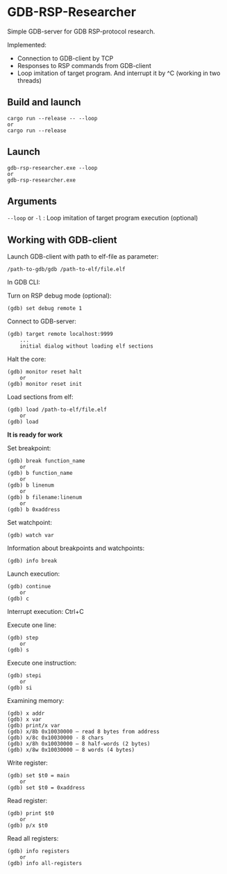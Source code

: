 # GDB-RSP-Researcher

Simple GDB-server for GDB RSP-protocol research.

Implemented:

* Connection to GDB-client by TCP
* Responses to RSP commands from GDB-client
* Loop imitation of target program. And interrupt it by ^C (working in two threads)

## Build and launch
    cargo run --release -- --loop
    or
    cargo run --release

## Launch
    gdb-rsp-researcher.exe --loop
    or
    gdb-rsp-researcher.exe

## Arguments
`--loop` or `-l` : Loop imitation of target program execution (optional)

## Working with GDB-client
Launch GDB-client with path to elf-file as parameter:

    /path-to-gdb/gdb /path-to-elf/file.elf

In GDB CLI:

Turn on RSP debug mode (optional):

    (gdb) set debug remote 1

Connect to GDB-server:

    (gdb) target remote localhost:9999
        ...
        initial dialog without loading elf sections

Halt the core:

    (gdb) monitor reset halt
        or
    (gdb) monitor reset init

Load sections from elf:

    (gdb) load /path-to-elf/file.elf
        or
    (gdb) load

__It is ready for work__

Set breakpoint:

    (gdb) break function_name
        or
    (gdb) b function_name
        or
    (gdb) b linenum
        or
    (gdb) b filename:linenum
        or
    (gdb) b 0xaddress

Set watchpoint:

    (gdb) watch var

Information about breakpoints and watchpoints:

    (gdb) info break

Launch execution:

    (gdb) continue
        or
    (gdb) c

Interrupt execution: Ctrl+C

Execute one line:

    (gdb) step
        or
    (gdb) s

Execute one instruction:

    (gdb) stepi
        or
    (gdb) si

Examining memory:

    (gdb) x addr
    (gdb) x var
    (gdb) print/x var
    (gdb) x/8b 0x10030000 – read 8 bytes from address
    (gdb) x/8c 0x10030000 - 8 chars
    (gdb) x/8h 0x10030000 – 8 half-words (2 bytes)
    (gdb) x/8w 0x10030000 – 8 words (4 bytes)

Write register:

    (gdb) set $t0 = main
        or
    (gdb) set $t0 = 0xaddress

Read register:

    (gdb) print $t0
        or
    (gdb) p/x $t0

Read all registers:

    (gdb) info registers
        or
    (gdb) info all-registers
